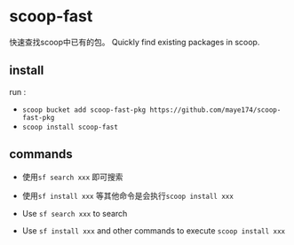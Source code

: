 # scoop-fast
快速查找scoop中已有的包。
Quickly find existing packages in scoop.

## install 
run :
- `scoop bucket add scoop-fast-pkg https://github.com/maye174/scoop-fast-pkg`
- `scoop install scoop-fast`

## commands
- 使用`sf search xxx` 即可搜索
- 使用`sf install xxx` 等其他命令是会执行`scoop install xxx`

- Use `sf search xxx` to search
- Use `sf install xxx` and other commands to execute `scoop install xxx`
